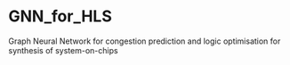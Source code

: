 # GNN_for_HLS
Graph Neural Network for congestion prediction and logic optimisation for synthesis of system-on-chips
